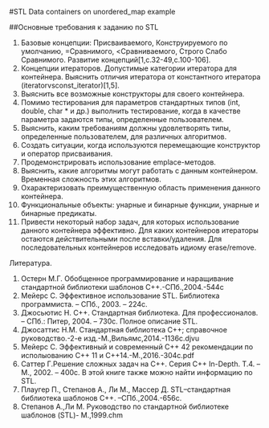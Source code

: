 #STL Data containers on unordered_map example

##Основные требования к заданию по STL
1.	Базовые концепции: Присваиваемого, Конструируемого по умолчанию, =Сравнимого, <Cравниваемого, Строго Слабо Сравнимого. Развитие концепций[1,с.32-49,с.100-106].
2.	Концепции итераторов. Допустимые категории итератора для контейнера. Выяснить отличия итератора от константного итератора (iteratorvsconst_iterator)[1,5].
3.	Выяснить все возможные конструкторы для своего контейнера.
4.	Помимо тестирования для параметров стандартных типов (int, double, char *  и др.) выполнить тестирование, когда в качестве параметра задаются типы, определенные пользователем.
5.	Выяснить, каким требованиям должны удовлетворять типы, определенные пользователем, для различных алгоритмов.
6.	Создать ситуации, когда используются перемещающие конструктор и оператор присваивания.
7.	Продемонстрировать использование emplace-методов. 
8.	Выяснить, какие алгоритмы могут работать с данным контейнером. Временная сложность этих алгоритмов.
9.	Охарактеризовать преимущественную область применения данного контейнера.
10.	Функциональные объекты: унарные и бинарные функции, унарные и бинарные предикаты.
11.	Привести некоторый набор задач, для которых использование данного контейнера эффективно.
Для каких контейнеров итераторы остаются действительными после вставки/удаления.
Для последовательных контейнеров исследовать идиому erase/remove.

Литература.
1.	Остерн М.Г. Обобщенное программирование и наращивание стандартной библиотеки шаблонов С++.-СПб.,2004.-544с
2.	Мейерс С. Эффективное использование STL. Библиотека программиста. – СПб., 2003. – 224с.
3.	Джосьютис Н.  С++. Стандартная библиотека. Для профессионалов. – СПб.: Питер, 2004. – 730с.
Полное описание STL.
4.	Джосаттис Н.М. Стандартная библиотека С++; справочное руководство.-2-е изд.-М.,Вильямс,2014.-1136с.djvu
5.	Мейерс С. Эффективный и современный С++ 42 рекомендации по исполыованию С++ 11 и С++14.-М.,2016.-304с.pdf
6.	Саттер Г.Решение сложных задач на С++. Серия С++ In-Depth. Т.4. – М., 2002. – 400с.
В этой книге также можно найти информацию по STL.
7.	Плаугер П., Степанов А., Ли М., Массер Д. STL–стандартная библиотека шаблонов С++. –СПб.,2004.-656с.
8.	Степанов А.,Ли М. Руководство по стандартной библиотеке шаблонов (STL)- М.,1999.chm
